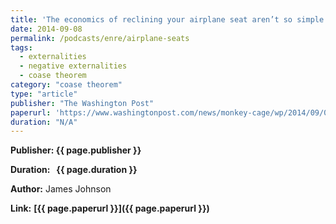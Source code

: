 ```yaml
---
title: 'The economics of reclining your airplane seat aren’t so simple'
date: 2014-09-08
permalink: /podcasts/enre/airplane-seats
tags:
  - externalities
  - negative externalities
  - coase theorem
category: "coase theorem"
type: "article"
publisher: "The Washington Post"
paperurl: 'https://www.washingtonpost.com/news/monkey-cage/wp/2014/09/08/the-economics-of-reclining-your-airplane-seat-arent-so-simple/'
duration: "N/A"
---
```



**<span class="bold-podcast">Publisher:</span>&nbsp;<span class="text-podcast">{{ page.publisher }}</span>**

**<span class="bold-podcast">Duration: </span>&nbsp;<span class="text-podcast"> {{ page.duration }}</span>**

**<span class="bold-podcast">Author:</span>**
James Johnson

**<span class="small-podcast">Link:</span>** **<span class="links-podcast">[{{ page.paperurl }}]({{ page.paperurl }})</span>**